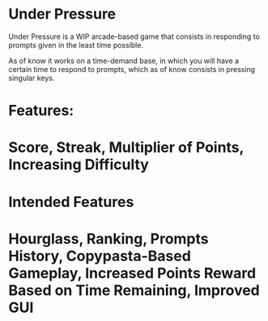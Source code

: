 # Under Pressure

Under Pressure is a WIP arcade-based game that consists in responding to prompts given in the least time possible.

As of know it works on a time-demand base, in which you will have a certain time to respond to prompts, which as of know consists in pressing singular keys.

<h1>Features:<h1> 

Score, Streak, Multiplier of Points, Increasing Difficulty

<h1>Intended Features<h1>

Hourglass, Ranking, Prompts History, Copypasta-Based Gameplay, Increased Points Reward Based on Time Remaining, Improved GUI
